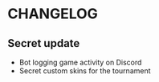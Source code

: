 # CHANGELOG

## Secret update

- Bot logging game activity on Discord
- Secret custom skins for the tournament
